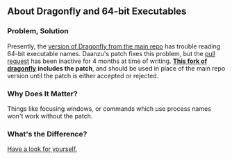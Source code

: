 ## About Dragonfly and 64-bit Executables

### Problem, Solution

Presently, the [version of Dragonfly from the main repo](https://github.com/t4ngo/dragonfly) has trouble reading 64-bit executable names. Daanzu's patch fixes this problem, but the [pull request](https://github.com/t4ngo/dragonfly/pull/41) has been inactive for 4 months at time of writing. **[This fork of dragonfly](https://github.com/synkarius/dragonfly) includes the patch**, and should be used in place of the main repo version until the patch is either accepted or rejected.

### Why Does It Matter?

Things like focusing windows, or commands which use process names won't work without the patch.

### What's the Difference?

[Have a look for yourself.](https://github.com/t4ngo/dragonfly/pull/41/files)